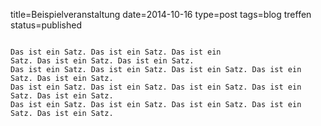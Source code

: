 title=Beispielveranstaltung
date=2014-10-16
type=post
tags=blog treffen
status=published
~~~~~~

Das ist ein Satz. Das ist ein Satz. Das ist ein 
Satz. Das ist ein Satz. Das ist ein Satz.  
Das ist ein Satz. Das ist ein Satz. Das ist ein Satz. Das ist ein Satz. Das ist ein Satz. 
Das ist ein Satz. Das ist ein Satz. Das ist ein Satz. Das ist ein Satz. Das ist ein Satz. 
Das ist ein Satz. Das ist ein Satz. Das ist ein Satz. Das ist ein Satz. Das ist ein Satz. 
